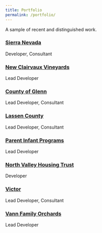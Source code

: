 ```yaml
---
title: Portfolio
permalink: /portfolio/
---
```


A sample of recent and distinguished work.

### [Sierra Nevada](http://www.sierranevada.com/)

Developer, Consultant

### [New Clairvaux Vineyards](http://www.newclairvauxvineyard.com/)

Lead Developer

### [County of Glenn](http://www.countyofglenn.net/)

Lead Developer, Consultant

### [Lassen County](http://www.lassencounty.org/)

Lead Developer, Consultant

### [Parent Infant Programs](http://www.parentinfantprograms.com/)

Lead Developer

### [North Valley Housing Trust](http://nvht.org/)

Developer

### [Victor](http://victor.org/)

Lead Developer, Consultant

### [Vann Family Orchards](http://vannfamilyorchards.com/)

Lead Developer


